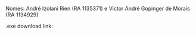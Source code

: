 Nomes:
André Izolani Rien (RA 1135371) e Victor André Gopinger de Morais (RA 1134929)

.exe download link:
